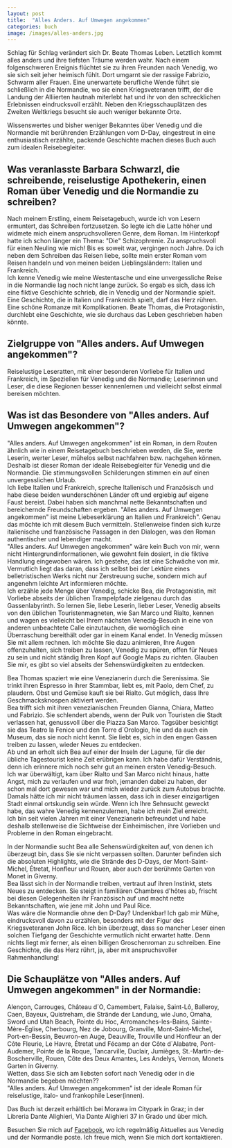 ```yaml
---
layout: post
title:  "Alles Anders. Auf Umwegen angekommen"
categories: buch
image: /images/alles-anders.jpg
---
```


Schlag für Schlag verändert sich Dr. Beate Thomas Leben. Letztlich kommt alles anders und ihre tiefsten Träume werden wahr.
Nach einem folgenschweren Ereignis flüchtet sie zu ihren Freunden nach Venedig, wo sie sich seit jeher heimisch fühlt. Dort umgarnt sie der rassige Fabrizio, Schwarm aller Frauen.
Eine unerwartete berufliche Wende führt sie schließlich in die Normandie, wo sie einen Kriegsveteranen trifft, der die Landung der Alliierten hautnah miterlebt hat und ihr von den schrecklichen Erlebnissen eindrucksvoll erzählt. Neben den Kriegsschauplätzen des Zweiten Weltkriegs besucht sie auch weniger bekannte Orte.

Wissenswertes und bisher weniger Bekanntes über Venedig und die Normandie mit berührenden Erzählungen vom D-Day, eingestreut in eine enthusiastisch erzählte, packende Geschichte machen dieses Buch auch zum idealen Reisebegleiter.  



## Was veranlasste Barbara Schwarzl, die schreibende, reiselustige Apothekerin, einen Roman über Venedig und die Normandie zu schreiben?

Nach meinem Erstling, einem Reisetagebuch, wurde ich von Lesern ermuntert, das Schreiben fortzusetzen. So legte ich die Latte höher und widmete mich einem anspruchsvolleren Genre, dem Roman. Im Hinterkopf hatte ich schon länger ein Thema: "Die" Schizophrenie. Zu anspruchsvoll für einen Neuling wie mich! Bis es soweit war, vergingen noch Jahre. Da ich neben dem Schreiben das Reisen liebe, sollte mein erster Roman vom Reisen handeln und von meinen beiden Lieblingsländern: Italien und Frankreich. <br> Ich kenne Venedig wie meine Westentasche und eine unvergessliche Reise in die Normandie lag noch nicht lange zurück. So ergab es sich, dass ich eine fiktive Geschichte schrieb, die in Venedig und der Normandie spielt. Eine Geschichte, die in Italien und Frankreich spielt, darf das Herz rühren. Eine schöne Romanze mit Komplikationen.  Beate Thomas, die Protagonistin, durchlebt eine Geschichte, wie sie durchaus das Leben geschrieben haben könnte.
 
 
 
## Zielgruppe von "Alles anders. Auf Umwegen angekommen"?
 
 Reiselustige Leseratten, mit einer besonderen Vorliebe für Italien und Frankreich, im Speziellen für Venedig und die Normandie; Leserinnen und Leser, die diese Regionen besser kennenlernen und vielleicht selbst einmal bereisen möchten.
 

 
## Was ist das Besondere von "Alles anders. Auf Umwegen angekommen"?

 "Alles anders. Auf Umwegen angekommen" ist ein Roman, in dem Routen ähnlich wie in einem Reisetagebuch beschrieben werden, die Sie, werte Leserin, werter Leser, mühelos selbst nachfahren bzw. nachgehen können. Deshalb ist dieser Roman der ideale Reisebegleiter für Venedig und die Normandie. Die stimmungsvollen Schilderungen stimmen ein auf einen unvergesslichen Urlaub. <br>  Ich liebe Italien und Frankreich, spreche Italienisch und Französisch und habe diese beiden wunderschönen Länder oft und ergiebig auf eigene Faust bereist. Dabei haben sich manchmal nette Bekanntschaften und bereichernde Freundschaften ergeben. "Alles anders. Auf Umwegen angekommen" ist meine Liebeserklärung an Italien und Frankreich". Genau das möchte ich mit diesem Buch vermitteln. Stellenweise finden sich kurze italienische und französische Passagen in den Dialogen, was den Roman authentischer und lebendiger macht. <br> "Alles anders. Auf Umwegen angekommen" wäre kein Buch von mir, wenn nicht Hintergrundinformationen,  wie gewohnt fein dosiert, in die fiktive Handlung eingewoben wären. Ich gestehe, das ist eine Schwäche von mir. Vermutlich liegt das daran, dass ich selbst bei der Lektüre eines belletristischen Werks nicht nur Zerstreuung suche, sondern mich auf angenehm leichte Art informieren möchte. <br> Ich erzähle jede Menge über Venedig, schicke Bea, die Protagonistin, mit Vorliebe abseits der üblichen Trampelpfade zielgenau durch das Gassenlabyrinth. So lernen Sie, liebe Leserin, lieber Leser, Venedig abseits von den üblichen Touristenmagneten, wie San Marco und Rialto, kennen und wagen es vielleicht bei Ihrem nächsten Venedig-Besuch in eine von anderen unbeachtete Calle einzutauchen, die womöglich eine Überraschung bereithält oder gar in einem Kanal endet. In Venedig müssen Sie mit allem rechnen. Ich möchte Sie dazu animieren, Ihre Augen offenzuhalten, sich treiben zu lassen, Venedig zu spüren, offen für Neues zu sein und nicht ständig Ihren Kopf auf Google Maps zu richten. Glauben Sie mir, es gibt so viel abseits der Sehenswürdigkeiten zu entdecken.
 
 Bea Thomas spaziert wie eine Venezianerin durch die Serenissima. Sie trinkt ihren Espresso in ihrer Stammbar, liebt es, mit Paolo, dem Chef, zu plaudern. Obst und Gemüse kauft sie bei Rialto. Gut möglich, dass Ihre Geschmacksknospen aktiviert werden.  <br> Bea trifft sich mit ihren venezianischen Freunden Gianna, Chiara, Matteo und Fabrizio. Sie schlendert abends, wenn der Pulk von Touristen die Stadt verlassen hat, genussvoll über die Piazza San Marco. Tagsüber besichtigt sie das Teatro la Fenice und den Torre d´Orologio, hie und da auch ein Museum, das sie noch nicht kennt. Sie liebt es, sich in den engen Gassen treiben zu lassen, wieder Neues zu entdecken. <br> Ab und an erholt sich Bea auf einer der Inseln der Lagune, für die der übliche Tagestourist keine Zeit erübrigen kann. Ich habe dafür Verständnis, denn ich erinnere mich noch sehr gut an meinen ersten Venedig-Besuch. Ich war überwältigt, kam über Rialto  und San Marco nicht hinaus, hatte Angst, mich zu verlaufen und war froh, jemanden dabei zu haben, der schon mal dort gewesen war und mich wieder zurück zum Autobus brachte. Damals hätte ich mir nicht träumen lassen, dass ich in dieser einzigartigen Stadt einmal ortskundig sein würde.  Wenn ich Ihre Sehnsucht geweckt habe, das wahre Venedig kennenzulernen, habe ich mein Ziel erreicht. <br> Ich bin seit vielen Jahren mit einer Venezianerin befreundet und habe deshalb stellenweise die Sichtweise der Einheimischen, ihre Vorlieben und Probleme in den Roman eingebracht. 
 
 In der Normandie sucht Bea alle Sehenswürdigkeiten auf, von denen ich überzeugt bin, dass Sie sie nicht verpassen sollten. Darunter befinden sich die absoluten Highlights, wie die Strände des D-Days, der Mont-Saint-Michel, Étretat, Honfleur und Rouen, aber auch der berühmte Garten von Monet in Giverny. <br> Bea lässt sich in der Normandie treiben, vertraut auf ihren Instinkt, stets Neues zu entdecken. Sie steigt in familiären Chambres d'hôtes ab, frischt bei diesen Gelegenheiten ihr Französisch auf und macht nette Bekanntschaften, wie jene mit John und Paul Rice. <br> Was wäre die Normandie ohne den D-Day? Undenkbar! Ich gab mir Mühe, eindrucksvoll davon zu erzählen, besonders mit der Figur des Kriegsveteranen John Rice. Ich bin überzeugt, dass so mancher Leser einen solchen Tiefgang der Geschichte vermutlich nicht erwartet hatte. Denn nichts liegt mir ferner, als einen billigen Groschenroman zu schreiben. Eine Geschichte, die das Herz rührt, ja, aber mit anspruchsvoller Rahmenhandlung!
 
 
## Die Schauplätze von "Alles anders. Auf Umwegen angekommen" in der Normandie:

 Alençon, Carrouges, Château d´O, Camembert, Falaise, Saint-Lô, Balleroy, Caen, Bayeux, Quistreham, die Strände der Landung, wie Juno, Omaha, Sword und Utah Beach, Pointe du Hoc, Arromanches-les-Bains, Sainte-Mère-Église, Cherbourg, Nez de Jobourg, Granville, Mont-Saint-Michel, Port-en-Bessin, Beuvron-en Auge, Deauville, Trouville und Honfleur an der Côte Fleurie, Le Havre, Étretat und Fécamp an der Côte d`Alabatre, Pont-Audemer, Pointe de la Roque, Tancarville, Duclair, Jumièges, St.-Martin-de-Boscherville, Rouen, Côte des Deux Amantes, Les Andelys, Vernon, Monets Garten in Giverny. <br> Wetten, dass Sie sich am liebsten sofort nach Venedig oder in die Normandie begeben möchten?? <br> "Alles anders. Auf Umwegen angekommen" ist der ideale Roman für reiselustige, italo- und frankophile Leser(innen).


Das Buch ist derzeit erhältlich bei Morawa im Citypark in Graz; in der Libreria Dante Alighieri, Via Dante Alighieri 37 in Grado und über mich.

Besuchen Sie mich auf [Facebook][facebook], wo ich regelmäßig Aktuelles aus Venedig und der Normandie poste. Ich freue mich, wenn Sie mich dort kontaktieren.


[facebook]: https://www.facebook.com/Venedig.Normandie.Barbara.Schwarzl/


